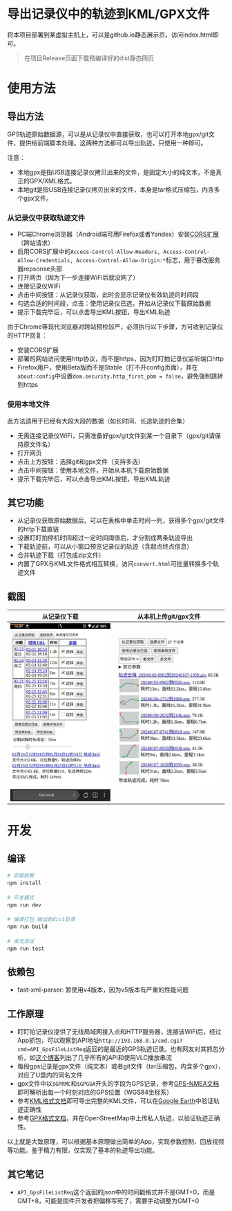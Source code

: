 # 导出记录仪中的轨迹到KML/GPX文件

将本项目部署到某虚拟主机上，可以是github.io静态展示页，访问index.html即可。

> 在项目Release页面下载预编译好的dist静态网页

# 使用方法

## 导出方法

GPS轨迹原始数据源，可以是从记录仪中直接获取，也可以打开本地gpx/git文件，提供给前端脚本处理。这两种方法都可以导出轨迹，只使用一种即可。

注意：

- 本地gpx是指USB连接记录仪拷贝出来的文件，是固定大小的纯文本，不是真正的GPX/XML格式。
- 本地git是指USB连接记录仪拷贝出来的文件，本身是tar格式压缩包，内含多个gpx文件。

### 从记录仪中获取轨迹文件

- PC端Chrome浏览器（Android端可用Firefox或者Yandex）安装[CORS扩展](https://mybrowseraddon.com/access-control-allow-origin.html)（跨站请求）
- 启用CORS扩展中的```Access-Control-Allow-Headers, Access-Control-Allow-Credentials, Access-Control-Allow-Origin:*```标志，用于篡改服务器repsonse头部
- 打开网页（因为下一步连接WiFi后就没网了）
- 连接记录仪WiFi
- 点击中间按钮：从记录仪获取，此时会显示记录仪有效轨迹的时间段
- 勾选合适的时间段，点击：使用记录仪已选，开始从记录仪下载原始数据
- 提示下载完毕后，可以点击导出KML按钮，导出KML轨迹

由于Chrome等现代浏览器对跨站预检较严，必须执行以下步骤，方可收到记录仪的HTTP回复：

- 安装CORS扩展
- 部署的网站访问使用http协议，而不是https，因为盯盯拍记录仪监听端口http
- Firefox用户，使用Beta版而不是Stable（打不开config页面），并在`about:config`中设置`dom.security.http_first_pbm = false`，避免强制跳转到https

### 使用本地文件

此方法适用于已经有大段大段的数据（如长时间、长途轨迹的合集）

- 无需连接记录仪WiFi，只需准备好gpx/git文件到某一个目录下（gpx/git请保持原文件名）
- 打开网页
- 点击上方按钮：选择git和gpx文件（支持多选）
- 点击中间按钮：使用本地文件，开始从本机下载原始数据
- 提示下载完毕后，可以点击导出KML按钮，导出KML轨迹

## 其它功能

- 从记录仪获取原始数据后，可以在表格中单击时间一列，获得多个gpx/git文件的http下载直链
- 设置盯盯拍停机时间超过一定时间阈值后，才分割成两条轨迹导出
- 下载轨迹前，可以从小窗口预览记录仪的轨迹（含起点终点信息）
- 合并轨迹下载（打包成zip文件）
- 内置了GPX与KML文件格式相互转换，访问```convert.html```可批量转换多个轨迹文件

## 截图

|从记录仪下载|从本机上传git/gpx文件|
|--|--|
|![](other/screenshot1.jpg)|![](other/screenshot2.jpg)|


# 开发

## 编译

```bash
# 安装依赖
npm install

# 开发模式
npm run dev

# 编译打包 输出到dist目录
npm run build

# 单元测试
npm run test
```

## 依赖包

- fast-xml-parser: 暂使用v4版本，因为v5版本有严重的性能问题

## 工作原理

- 盯盯拍记录仪提供了无线局域网接入点和HTTP服务器，连接该WiFi后，经过App抓包，可以观察到API地址```http://193.168.0.1/cmd.cgi?cmd=API_GpsFileListReq```返回的是最近的GPS轨迹记录。也有网友对其抓包分析，如[这个博客](https://www.eionix.co.in/2019/10/10/reverse-engineer-ddpai-firmware.html)列出了几乎所有的API和使用VLC播放串流
- 每段gps记录是gpx文件（纯文本）或者git文件（tar压缩包，内含多个gpx），对应了U盘内的同名文件
- gpx文件中以```$GPRMC```和```$GPGGA```开头的字段为GPS记录，参考[GPS-NMEA文档](http://aprs.gids.nl/nmea/)即可解析出每一个时刻对应的GPS位置（WGS84坐标系）
- 参考[KML格式文档](https://developers.google.com/kml/documentation/kmlreference)即可导出完整的KML文件，可以在[Google Earth](https://earth.google.com/web/)中验证轨迹正确性
- 参考[GPX格式文档](https://wiki.openstreetmap.org/wiki/GPX)，并在OpenStreetMap中上传私人轨迹，以验证轨迹正确性。

以上就是大致原理，可以根据基本原理做出简单的App，实现参数控制、回放视频等功能。鉴于精力有限，仅实现了基本的轨迹导出功能。

## 其它笔记

- ```API_GpsFileListReq```这个返回的json中的时间戳格式并不是GMT+0，而是GMT+8，可能是固件开发者把偏移写死了，需要手动调整为GMT+0